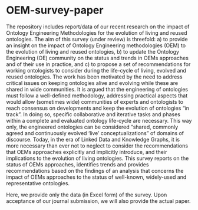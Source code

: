 # OEM-survey-paper
The repository includes report/data of our recent research on the impact of Ontology Engineering Methodologies for the evolution of living and reused ontologies.
The aim of this survey (under review) is threefold: a) to provide an insight on the impact of Ontology Engineering methodologies (OEM) to the evolution of living and reused ontologies, b) to update the Ontology Engineering (OE) community on the status and trends in OEMs approaches and of their use in practice, and c) to propose a set of recommendations for working ontologists to consider during the life-cycle of living, evolved and reused ontologies. The work has been motivated by the need to address critical issues on keeping ontologies alive and evolving while these are shared in wide communities. It is argued that the engineering of ontologies must follow a well-defined methodology, addressing practical aspects that would allow (sometimes wide) communities of experts and ontologists to reach consensus on developments and keep the evolution of ontologies “in track”.  In doing so, specific collaborative and iterative tasks and phases within a complete and evaluated ontology life-cycle are necessary. This way only, the engineered ontologies can be considered “shared, commonly agreed and continuously evolved ‘live’ conceptualizations” of domains of discourse. Today, in the era of Linked Data and Knowledge Graphs, it is more necessary than ever not to neglect to consider the recommendations that OEMs approaches explicitly and implicitly introduce, and their implications to the evolution of living ontologies. This survey reports on the status of OEMs approaches, identifies trends and provides recommendations based on the findings of an analysis that concerns the impact of OEMs approaches to the status of well-known, widely-used and representative ontologies.

Here, we provide only the data (in Excel form) of the survey. Upon acceptance of our journal submission, we will also provide the actual paper.
